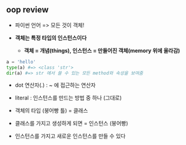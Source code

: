 ## oop review

* 파이썬 언어 => 모든 것이 객체!



* **객체는 특정 타입의 인스턴스이다**
  * **객체 = 개념(things), 인스턴스 = 만들어진 객체(memory 위에 올라감)**

```python
a = 'hello'
type(a) #=> <class 'str'>
dir(a) #=> str 에서 쓸 수 있는 모든 method와 속성을 보여줌
```

* dot 연산자(.) : ~ 에 접근하는 연산자



* literal : 인스턴스를 만드는 방법 중 하나 (그대로)

* 객체의 타입 (붕어빵 틀) = 클래스
* 클래스를 가지고 생성하게 되면 = 인스턴스 (붕어빵)



* 인스턴스를 가지고 새로운 인스턴스를 만들 수 있다